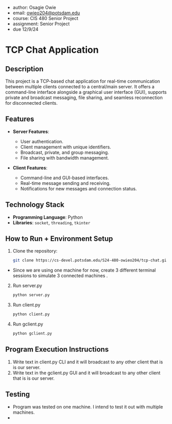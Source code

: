 
 * author: Osagie Owie
 * email: owieo204@potsdam.edu
 * course: CIS 480 Senior Project
 * assignment: Senior Project
 * due 12/9/24 


# TCP Chat Application

## Description
This project is a TCP-based chat application for real-time communication between multiple clients connected to a central/main server. It offers a command-line interface alongside a graphical user interface (GUI), supports private and broadcast messaging, file sharing, and seamless reconnection for disconnected clients.

## Features
- **Server Features**:
  - User authentication.
  - Client management with unique identifiers.
  - Broadcast, private, and group messaging.
  - File sharing with bandwidth management.

- **Client Features**:
  - Command-line and GUI-based interfaces.
  - Real-time message sending and receiving.
  - Notifications for new messages and connection status.

## Technology Stack
- **Programming Language**: Python
- **Libraries**: `socket`, `threading`, `tkinter`

## How to Run + Environment Setup
1. Clone the repository:
   ```bash 
   git clone https://cs-devel.potsdam.edu/S24-480-owieo204/tcp-chat.git

- Since we are using one machine for now, create 3 different terminal sessions to simulate 3 connected machines .

2. Run server.py
    ```bash
    python server.py

3. Run client.py
    ```bash
    python client.py

4. Run gclient.py
    ```bash
    python gclient.py

## Program Execution Instructions

1.  Write text in client.py CLI and it will broadcast to any other client that is is our server.
2.  Write text in the gclient.py GUI and it will broadcast to any other client that is is our server.

## Testing

- Program was tested on one machine. I intend to test it out with multiple machines.
- 



